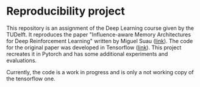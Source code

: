 # Reproducibility project
This repository is an assignment of the Deep Learning course given by the TUDelft.
It reproduces the paper "Influence-aware Memory Architectures for Deep Reinforcement Learning" written by Miguel Suau ([link](https://arxiv.org/abs/1911.07643)).
The code for the original paper was developed in Tensorflow ([link](https://github.com/INFLUENCEorg/influence-aware-memory)).  This project recreates it in Pytorch and has some additional experiments and evaluations. 

Currently, the code is a work in progress and is only a not working copy of the tensorflow one.
